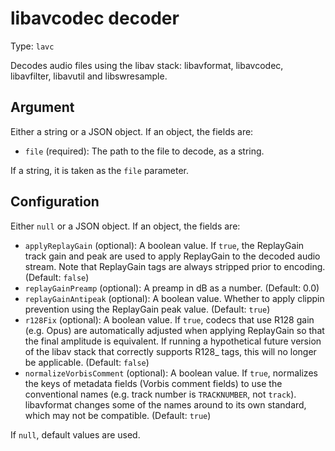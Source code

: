 
# libavcodec decoder

Type: `lavc`

Decodes audio files using the libav stack: libavformat, libavcodec,
libavfilter, libavutil and libswresample.

## Argument

Either a string or a JSON object. If an object, the fields are:

* `file` (required): The path to the file to decode, as a string.

If a string, it is taken as the `file` parameter.

## Configuration

Either `null` or a JSON object. If an object, the fields are:

* `applyReplayGain` (optional): A boolean value. If `true`, the ReplayGain
  track gain and peak are used to apply ReplayGain to the decoded audio
  stream. Note that ReplayGain tags are always stripped prior to encoding.
  (Default: `false`)
* `replayGainPreamp` (optional): A preamp in dB as a number. (Default: 0.0) 
* `replayGainAntipeak` (optional): A boolean value. Whether to apply clippin
  prevention using the ReplayGain peak value. (Default: `true`)
* `r128Fix` (optional): A boolean value. If `true`, codecs that use R128
  gain (e.g. Opus) are automatically adjusted when applying ReplayGain so
  that the final amplitude is equivalent. If running a hypothetical future
  version of the libav stack that correctly supports R128_ tags, this
  will no longer be applicable. (Default: `false`)
* `normalizeVorbisComment` (optional): A boolean value. If `true`, normalizes
  the keys of metadata fields (Vorbis comment fields) to use the conventional
  names (e.g. track number is `TRACKNUMBER`, not `track`). libavformat changes
  some of the names around to its own standard, which may not
  be compatible. (Default: `true`)

If `null`, default values are used.
